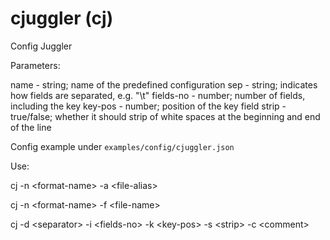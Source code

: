 # cjuggler (cj)
Config Juggler

Parameters:

name - string; name of the predefined configuration
sep - string; indicates how fields are separated, e.g. "\t"
fields-no - number; number of fields, including the key
key-pos - number; position of the key field
strip - true/false; whether it should strip of white spaces at the beginning and end of the line

Config example under ``examples/config/cjuggler.json``

Use:

cj -n \<format-name\> -a \<file-alias\> 

cj -n \<format-name\> -f \<file-name\>

cj -d \<separator\> -i \<fields-no\> -k \<key-pos\> -s \<strip\> -c \<comment\>
